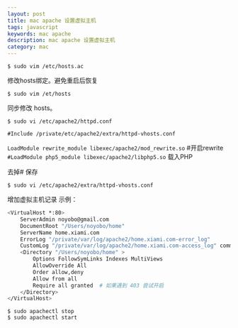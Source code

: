 ```yaml
---
layout: post
title: mac apache 设置虚拟主机
tags: javascript
keywords: mac apache
description: mac apache 设置虚拟主机
category: mac
---
```


`$ sudo vim /etc/hosts.ac`

修改hosts绑定。避免重启后恢复

`$ sudo vim /et/hosts`

同步修改 hosts。


`$ sudo vi /etc/apache2/httpd.conf`

`#Include /private/etc/apache2/extra/httpd-vhosts.conf`

`LoadModule rewrite_module libexec/apache2/mod_rewrite.so` #开启rewrite
`#LoadModule php5_module libexec/apache2/libphp5.so` 载入PHP


去掉# 保存

`$ sudo vi /etc/apache2/extra/httpd-vhosts.conf`

增加虚拟主机记录
示例：

```bash
<VirtualHost *:80>
    ServerAdmin noyobo@gmail.com
    DocumentRoot "/Users/noyobo/home"
    ServerName home.xiami.com
    ErrorLog "/private/var/log/apache2/home.xiami.com-error_log"
    CustomLog "/private/var/log/apache2/home.xiami.com-access_log" common
    <Directory "/Users/noyobo/home" >
        Options FollowSymLinks Indexes MultiViews
        AllowOverride All
        Order allow,deny
        Allow from all
        Require all granted  # 如果遇到 403 尝试开启
    </Directory>
</VirtualHost>
```

```
$ sudo apachectl stop
$ sudo apachectl start
```
